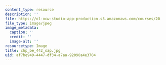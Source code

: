 ```yaml
---
content_type: resource
description: ''
file: https://ol-ocw-studio-app-production.s3.amazonaws.com/courses/20-442-molecular-structure-of-biological-materials-be-442-fall-2005/af7be9494447df34a7aa92090a4e3704_chp_be_442_sap.jpg
file_type: image/jpeg
image_metadata:
  caption: ''
  credit: ''
  image-alt: ''
resourcetype: Image
title: chp_be_442_sap.jpg
uid: af7be949-4447-df34-a7aa-92090a4e3704
---
```

